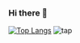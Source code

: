 ### Hi there 👋
[![Top Langs](https://github-readme-stats.vercel.app/api/top-langs/?username=nishi240masa)](https://github.com/anuraghazra/github-readme-stats)
![tap](https://tappil-web.onrender.com/api/myscore?name=west)

<!--
**nishi240masa/nishi240masa** is a ✨ _special_ ✨ repository because its `README.md` (this file) appears on your GitHub profile.

Here are some ideas to get you started:

- 🔭 I’m currently working on ...
- 🌱 I’m currently learning ...
- 👯 I’m looking to collaborate on ...
- 🤔 I’m looking for help with ...
- 💬 Ask me about ...
- 📫 How to reach me: ...
- 😄 Pronouns: ...
- ⚡ Fun fact: ...
-->
